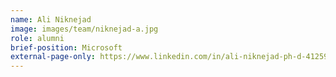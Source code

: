 ```yaml
---
name: Ali Niknejad
image: images/team/niknejad-a.jpg
role: alumni
brief-position: Microsoft
external-page-only: https://www.linkedin.com/in/ali-niknejad-ph-d-41259a41/
---
```


